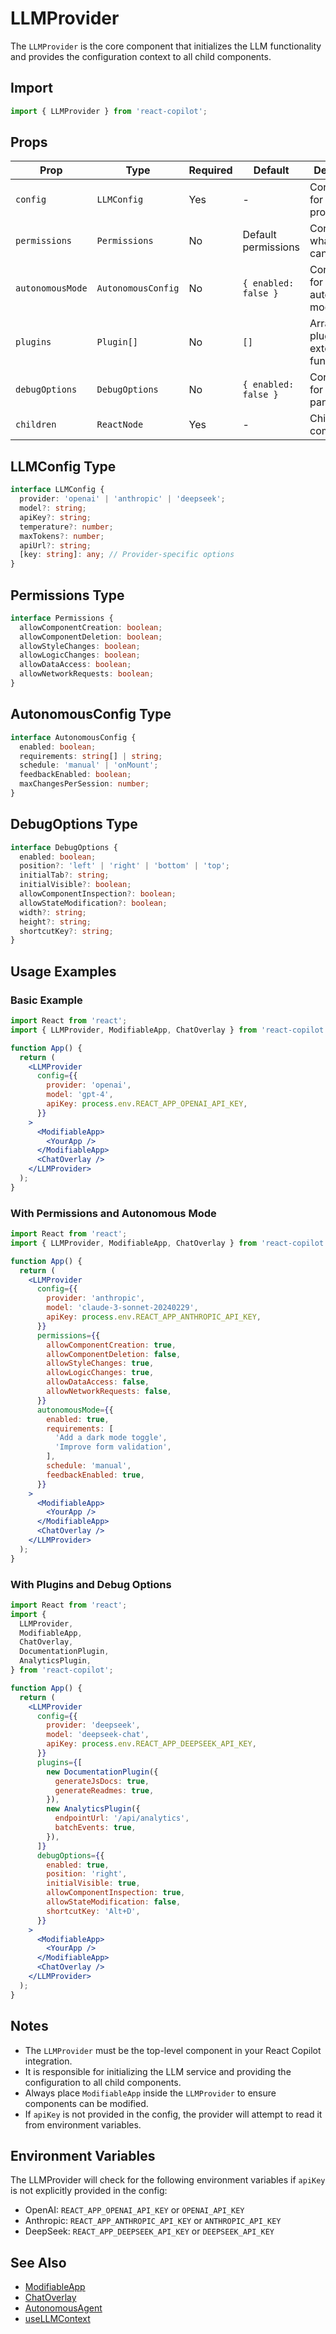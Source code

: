# LLMProvider

The `LLMProvider` is the core component that initializes the LLM functionality and provides the configuration context to all child components.

## Import

```jsx
import { LLMProvider } from 'react-copilot';
```

## Props

| Prop | Type | Required | Default | Description |
|------|------|----------|---------|-------------|
| `config` | `LLMConfig` | Yes | - | Configuration for the LLM provider |
| `permissions` | `Permissions` | No | Default permissions | Controls what the LLM can modify |
| `autonomousMode` | `AutonomousConfig` | No | `{ enabled: false }` | Configuration for autonomous mode |
| `plugins` | `Plugin[]` | No | `[]` | Array of plugins to extend functionality |
| `debugOptions` | `DebugOptions` | No | `{ enabled: false }` | Configuration for the debug panel |
| `children` | `ReactNode` | Yes | - | Child components |

## LLMConfig Type

```typescript
interface LLMConfig {
  provider: 'openai' | 'anthropic' | 'deepseek';
  model?: string;
  apiKey?: string;
  temperature?: number;
  maxTokens?: number;
  apiUrl?: string;
  [key: string]: any; // Provider-specific options
}
```

## Permissions Type

```typescript
interface Permissions {
  allowComponentCreation: boolean;
  allowComponentDeletion: boolean;
  allowStyleChanges: boolean;
  allowLogicChanges: boolean;
  allowDataAccess: boolean;
  allowNetworkRequests: boolean;
}
```

## AutonomousConfig Type

```typescript
interface AutonomousConfig {
  enabled: boolean;
  requirements: string[] | string;
  schedule: 'manual' | 'onMount';
  feedbackEnabled: boolean;
  maxChangesPerSession: number;
}
```

## DebugOptions Type

```typescript
interface DebugOptions {
  enabled: boolean;
  position?: 'left' | 'right' | 'bottom' | 'top';
  initialTab?: string;
  initialVisible?: boolean;
  allowComponentInspection?: boolean;
  allowStateModification?: boolean;
  width?: string;
  height?: string;
  shortcutKey?: string;
}
```

## Usage Examples

### Basic Example

```jsx
import React from 'react';
import { LLMProvider, ModifiableApp, ChatOverlay } from 'react-copilot';

function App() {
  return (
    <LLMProvider
      config={{
        provider: 'openai',
        model: 'gpt-4',
        apiKey: process.env.REACT_APP_OPENAI_API_KEY,
      }}
    >
      <ModifiableApp>
        <YourApp />
      </ModifiableApp>
      <ChatOverlay />
    </LLMProvider>
  );
}
```

### With Permissions and Autonomous Mode

```jsx
import React from 'react';
import { LLMProvider, ModifiableApp, ChatOverlay } from 'react-copilot';

function App() {
  return (
    <LLMProvider
      config={{
        provider: 'anthropic',
        model: 'claude-3-sonnet-20240229',
        apiKey: process.env.REACT_APP_ANTHROPIC_API_KEY,
      }}
      permissions={{
        allowComponentCreation: true,
        allowComponentDeletion: false,
        allowStyleChanges: true,
        allowLogicChanges: true,
        allowDataAccess: false,
        allowNetworkRequests: false,
      }}
      autonomousMode={{
        enabled: true,
        requirements: [
          'Add a dark mode toggle',
          'Improve form validation',
        ],
        schedule: 'manual',
        feedbackEnabled: true,
      }}
    >
      <ModifiableApp>
        <YourApp />
      </ModifiableApp>
      <ChatOverlay />
    </LLMProvider>
  );
}
```

### With Plugins and Debug Options

```jsx
import React from 'react';
import {
  LLMProvider,
  ModifiableApp,
  ChatOverlay,
  DocumentationPlugin,
  AnalyticsPlugin,
} from 'react-copilot';

function App() {
  return (
    <LLMProvider
      config={{
        provider: 'deepseek',
        model: 'deepseek-chat',
        apiKey: process.env.REACT_APP_DEEPSEEK_API_KEY,
      }}
      plugins={[
        new DocumentationPlugin({
          generateJsDocs: true,
          generateReadmes: true,
        }),
        new AnalyticsPlugin({
          endpointUrl: '/api/analytics',
          batchEvents: true,
        }),
      ]}
      debugOptions={{
        enabled: true,
        position: 'right',
        initialVisible: true,
        allowComponentInspection: true,
        allowStateModification: false,
        shortcutKey: 'Alt+D',
      }}
    >
      <ModifiableApp>
        <YourApp />
      </ModifiableApp>
      <ChatOverlay />
    </LLMProvider>
  );
}
```

## Notes

- The `LLMProvider` must be the top-level component in your React Copilot integration.
- It is responsible for initializing the LLM service and providing the configuration to all child components.
- Always place `ModifiableApp` inside the `LLMProvider` to ensure components can be modified.
- If `apiKey` is not provided in the config, the provider will attempt to read it from environment variables.

## Environment Variables

The LLMProvider will check for the following environment variables if `apiKey` is not explicitly provided in the config:

- OpenAI: `REACT_APP_OPENAI_API_KEY` or `OPENAI_API_KEY`
- Anthropic: `REACT_APP_ANTHROPIC_API_KEY` or `ANTHROPIC_API_KEY`
- DeepSeek: `REACT_APP_DEEPSEEK_API_KEY` or `DEEPSEEK_API_KEY`

## See Also

- [ModifiableApp](modifiable-app.md)
- [ChatOverlay](chat-overlay.md)
- [AutonomousAgent](autonomous-agent.md)
- [useLLMContext](../hooks/use-llm-context.md)
